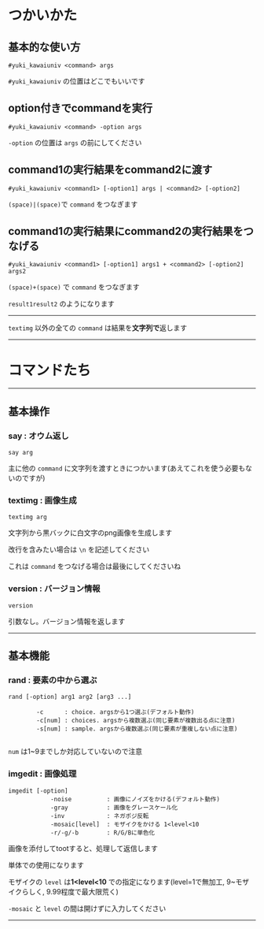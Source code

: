 # つかいかた



## 基本的な使い方

```
#yuki_kawaiuniv <command> args
```

`#yuki_kawaiuniv` の位置はどこでもいいです



## option付きでcommandを実行

```
#yuki_kawaiuniv <command> -option args
```

`-option` の位置は `args` の前にしてください



## command1の実行結果をcommand2に渡す

```
#yuki_kawaiuniv <command1> [-option1] args | <command2> [-option2] 
```

`(space)|(space)`で `command` をつなぎます



## command1の実行結果にcommand2の実行結果をつなげる

```
#yuki_kawaiuniv <command1> [-option1] args1 + <command2> [-option2] args2
```

`(space)+(space)` で `command` をつなぎます

`result1result2` のようになります





------



`textimg` 以外の全ての `command` は結果を**文字列で**返します



------



# コマンドたち

------



## 基本操作

### say : オウム返し

```
say arg
```

主に他の `command` に文字列を渡すときにつかいます(あえてこれを使う必要もないのですが)



### textimg : 画像生成

```
textimg arg
```

文字列から黒バックに白文字のpng画像を生成します

改行を含みたい場合は `\n` を記述してください

これは `command` をつなげる場合は最後にしてくださいね



### version : バージョン情報

```version
version
```

引数なし。バージョン情報を返します





------



## 基本機能

### rand : 要素の中から選ぶ

```
rand [-option] arg1 arg2 [arg3 ...]

		-c 		: choice. argsから1つ選ぶ(デフォルト動作)
		-c[num]	: choices. argsから複数選ぶ(同じ要素が複数出る点に注意)
		-s[num]	: sample. argsから複数選ぶ(同じ要素が重複しない点に注意)
		
```

`num` は1~9までしか対応していないので注意



### imgedit : 画像処理

```
imgedit [-option]
			-noise			: 画像にノイズをかける(デフォルト動作)
			-gray			: 画像をグレースケール化
			-inv			: ネガポジ反転
			-mosaic[level]	: モザイクをかける 1<level<10
			-r/-g/-b		: R/G/Bに単色化
```

画像を添付してtootすると、処理して返信します

単体での使用になります

モザイクの `level` は**1<level<10** での指定になります(level=1で無加工, 9~モザイクらしく, 9.99程度で最大限荒く)

`-mosaic` と `level` の間は開けずに入力してください



------



